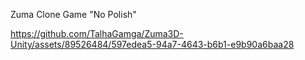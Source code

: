 Zuma Clone Game "No Polish"



https://github.com/TalhaGamga/Zuma3D-Unity/assets/89526484/597edea5-94a7-4643-b6b1-e9b90a6baa28

